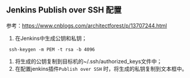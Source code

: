 ## Jenkins  Publish over SSH 配置



参考：https://www.cnblogs.com/architectforest/p/13707244.html



1.  在Jenkins中生成公钥和私钥；

```she
 ssh-keygen -m PEM -t rsa -b 4096
```



1.  将生成的公钥复制到目标机的~/.ssh/authorized_keys文件中；
2.  在配置jenkins插件` Publish over SSH ` 时，将生成的私钥复制到文本框中。